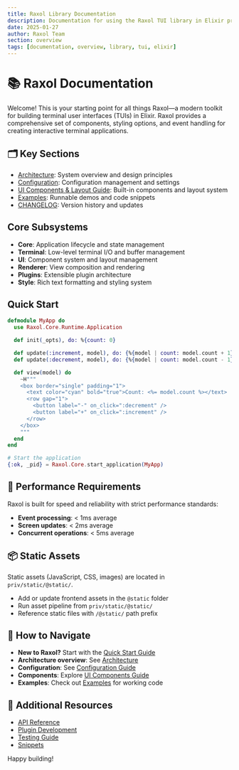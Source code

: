 ```yaml
---
title: Raxol Library Documentation
description: Documentation for using the Raxol TUI library in Elixir projects
date: 2025-01-27
author: Raxol Team
section: overview
tags: [documentation, overview, library, tui, elixir]
---
```


# 📚 Raxol Documentation

Welcome! This is your starting point for all things Raxol—a modern toolkit for building terminal user interfaces (TUIs) in Elixir. Raxol provides a comprehensive set of components, styling options, and event handling for creating interactive terminal applications.

## 🗂️ Key Sections

- [Architecture](ARCHITECTURE.md): System overview and design principles
- [Configuration](CONFIGURATION.md): Configuration management and settings
- [UI Components & Layout Guide](../examples/guides/03_components_and_layout/components/README.md): Built-in components and layout system
- [Examples](../examples/): Runnable demos and code snippets
- [CHANGELOG](../CHANGELOG.md): Version history and updates

## Core Subsystems

- **Core**: Application lifecycle and state management
- **Terminal**: Low-level terminal I/O and buffer management
- **UI**: Component system and layout management
- **Renderer**: View composition and rendering
- **Plugins**: Extensible plugin architecture
- **Style**: Rich text formatting and styling system

## Quick Start

```elixir
defmodule MyApp do
  use Raxol.Core.Runtime.Application

  def init(_opts), do: %{count: 0}

  def update(:increment, model), do: {%{model | count: model.count + 1}, []}
  def update(:decrement, model), do: {%{model | count: model.count - 1}, []}

  def view(model) do
    ~H"""
    <box border="single" padding="1">
      <text color="cyan" bold="true">Count: <%= model.count %></text>
      <row gap="1">
        <button label="-" on_click=":decrement" />
        <button label="+" on_click=":increment" />
      </row>
    </box>
    """
  end
end

# Start the application
{:ok, _pid} = Raxol.Core.start_application(MyApp)
```

## 🚦 Performance Requirements

Raxol is built for speed and reliability with strict performance standards:

- **Event processing**: < 1ms average
- **Screen updates**: < 2ms average
- **Concurrent operations**: < 5ms average

## 📦 Static Assets

Static assets (JavaScript, CSS, images) are located in `priv/static/@static/`.

- Add or update frontend assets in the `@static` folder
- Run asset pipeline from `priv/static/@static/`
- Reference static files with `/@static/` path prefix

## 🧭 How to Navigate

- **New to Raxol?** Start with the [Quick Start Guide](../examples/guides/01_getting_started/quick_start.md)
- **Architecture overview**: See [Architecture](ARCHITECTURE.md)
- **Configuration**: See [Configuration Guide](CONFIGURATION.md)
- **Components**: Explore [UI Components Guide](../examples/guides/03_components_and_layout/components/README.md)
- **Examples**: Check out [Examples](../examples/) for working code

## 📖 Additional Resources

- [API Reference](../examples/guides/02_core_concepts/api/README.md)
- [Plugin Development](../examples/guides/04_extending_raxol/plugin_development.md)
- [Testing Guide](../examples/guides/05_development_and_testing/testing.md)
- [Snippets](../examples/snippets/README.md)

Happy building!
